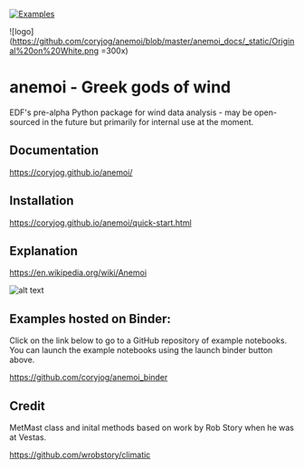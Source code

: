[![Examples](https://mybinder.org/badge.svg)](https://mybinder.org/v2/gh/coryjog/anemoi_binder/master?urlpath=lab)

![logo](https://github.com/coryjog/anemoi/blob/master/anemoi_docs/_static/Original%20on%20White.png =300x)

# anemoi - Greek gods of wind
EDF's pre-alpha Python package for wind data analysis - may be open-sourced in the future but primarily for internal use at the moment.

## Documentation
https://coryjog.github.io/anemoi/

## Installation
https://coryjog.github.io/anemoi/quick-start.html

## Explanation
https://en.wikipedia.org/wiki/Anemoi

![alt text](https://s-media-cache-ak0.pinimg.com/564x/74/5c/2c/745c2ce3f2359406306077e27a122bd9.jpg "Anemoi: Greek gods of wind")

## Examples hosted on Binder:
Click on the link below to go to a GitHub repository of example notebooks. You can launch the example notebooks using the launch binder button above. 

https://github.com/coryjog/anemoi_binder

## Credit
MetMast class and inital methods based on work by Rob Story when he was at Vestas.

https://github.com/wrobstory/climatic
